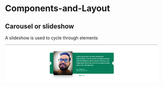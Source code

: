 # Components-and-Layout

<h2>Carousel or slideshow</h2>
<p>A slideshow is used to cycle through elements</p>
<img src="Slideshow.png" />
